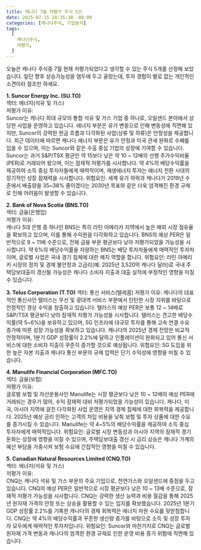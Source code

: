 ```yaml
---
title: 캐나다 7월 저평가 주식 5선
date: 2025-07-15 20:35:38 -08:00
categories: [캐나다주식, 기업분석]
tags:
  [
    캐나다주식,
    저평가,
  ]
---
```


오늘은 캐나다 주식중 7월 현재 저평가되었다고 생각할 수 있는 주식 5개를 선정해 보았습니다. 일단 향후 상승가능성을 염두에 두고 골랐는데, 투자 경험이 별로 없는 개인적인 소견이라 참조만 하세요.


**1. Suncor Energy Inc. (SU.TO)**  
섹터: 에너지(석유 및 가스)  
저평가 이유:  
Suncor는 캐나다 최대 규모의 통합 석유 및 가스 기업 중 하나로, 오일샌드 분야에서 상당한 사업을 운영하고 있습니다. 에너지 부문은 유가 변동으로 인해 변동성에 직면해 있지만, Suncor의 강력한 현금 흐름과 다각화된 사업(상류 및 하류)은 안정성을 제공합니다. 최근 데이터에 따르면 캐나다 에너지 부문은 유가 안정과 미국 관세 완화로 수혜를 입을 수 있으며, 이는 Suncor와 같은 수출 중심 기업의 성장에 기여할 수 있습니다.
Suncor는 과거 S&P/TSX 평균인 약 15보다 낮은 약 10 ~ 12배의 선행 주가수익비율(PER)로 거래되어 왔으며, 이는 잠재적 저평가를 시사합니다.
약 4%의 배당수익률을 제공하여 소득 중심 투자자들에게 매력적이며, 재생에너지 투자는 에너지 전환 시대의 장기적인 성장 잠재력을 시사합니다.
위험요인: 세계 유가 하락과 캐나다가 2019년 수준에서 배출량을 35~38% 줄이겠다는 2030년 목표와 같은 더욱 엄격해진 환경 규제로 인해 어려움이 발생할 수 있습니다.  


**2. Bank of Nova Scotia (BNS.TO)**  
섹터: 금융(은행업)  
저평가 이유:  
캐나다 5대 은행 중 하나인 BNS는 특히 라틴 아메리카 지역에서 높은 해외 시장 점유율을 확보하고 있으며, 이를 통해 수익원을 다각화하고 있습니다. BNS의 예상 PER은 일반적으로 9 ~ 11배 수준으로, 전체 금융 부문 평균보다 낮아 저평가되었을 가능성을 시사합니다.
약 6%의 배당수익률을 자랑하는 BNS는 배당 투자자들에게 매력적인 투자처이며, 글로벌 사업은 국내 경기 침체에 대한 헤지 역할을 합니다.
위험요인: 라틴 아메리카 시장의 정치 및 경제 불안정과 고금리(예: 2025년 3,520억 캐나다 달러)로 국내 주택담보대출이 갱신될 가능성은 캐나다 소비자 지출과 대출 실적에 부정적인 영향을 미칠 수 있습니다.


**3. Telus Corporation (T.TO)**
섹터: 통신 서비스(텔레콤)
저평가 이유:
캐나다의 대표적인 통신사인 텔러스는 무선 및 광대역 서비스 부문에서 탄탄한 시장 지위를 바탕으로 안정적인 경상 수익을 창출하고 있습니다. 텔러스의 예상 PER은 보통 12 ~ 14배로 S&P/TSX 평균보다 낮아 잠재적 저평가 가능성을 시사합니다.
텔러스는 견고한 배당수익률(약 5~6%)을 보유하고 있으며, 5G 인프라에 대규모 투자를 통해 고속 연결 수요 증가에 따른 성장 가능성을 확보하고 있습니다.
캐나다의 2025년 경제 전망은 비교적 안정적이며, 1분기 GDP 성장률이 2.2%에 달하고 인플레이션이 완화되고 있어 통신 서비스에 대한 소비자 지출이 꾸준히 증가할 것으로 예상됩니다.
위험요인: 5G 도입을 위한 높은 자본 지출과 캐나다 통신 부문의 규제 압력은 단기 수익성에 영향을 미칠 수 있습니다.  


**4. Manulife Financial Corporation (MFC.TO)**   
섹터: 금융(보험)  
저평가 이유:  
글로벌 보험 및 자산운용사인 Manulife는 시장 평균보다 낮은 10 ~ 12배의 예상 PER에 거래되는 경우가 많아, 수익 잠재력 대비 저평가되었을 가능성이 있습니다.
캐나다, 미국, 아시아 지역에 걸친 다각화된 사업 운영은 지역 경제 침체에 대한 회복력을 제공합니다. 2025년 예상 금리 인하는 고객의 차입 비용을 낮춰 보험 및 투자 상품에 대한 수요를 증가시킬 수 있습니다. 
Manulife는 약 4~5%의 배당수익률을 제공하여 소득 중심 투자자에게 매력적입니다.
위험요인: 글로벌 시장 변동성과 아시아 지역의 잠재적 경기 둔화는 성장에 영향을 미칠 수 있으며, 주택담보대출 갱신 시 금리 상승은 캐나다 가계의 예산 부담을 가중시켜 보험 수요에 간접적인 영향을 미칠 수 있습니다.  


**5. Canadian Natural Resources Limited (CNQ.TO)**  
섹터: 에너지(석유 및 가스)  
저평가 이유:  
CNQ는 캐나다 석유 및 가스 부문의 주요 기업으로, 천연가스와 오일샌드에 중점을 두고 있습니다. CNQ의 예상 PER은 일반적으로 시장 평균보다 낮은 10 ~ 13배 수준으로, 잠재적 저평가 가능성을 시사합니다.
CNQ는 강력한 생산 능력과 비용 절감을 통해 2025년 원자재 가격의 안정 또는 상승을 활용할 수 있는 입지를 확보했습니다. 2025년 1분기 GDP 성장률 2.2%를 기록한 캐나다의 경제 회복력은 에너지 자원 수요를 뒷받침합니다.
CNQ는 약 4%의 배당수익률과 꾸준한 생산량 증가를 바탕으로 소득 및 성장 투자자 모두에게 매력적인 투자처입니다.
위험요인: Suncor와 마찬가지로 CNQ는 글로벌 원자재 가격 변동과 캐나다의 엄격한 환경 규제로 인한 운영 비용 증가 위험에 직면해 있습니다.  
